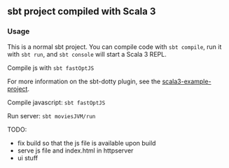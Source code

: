 ## sbt project compiled with Scala 3

### Usage

This is a normal sbt project. You can compile code with `sbt compile`, run it with `sbt run`, and `sbt console` will start a Scala 3 REPL.

Compile js with `sbt fastOptJS`

For more information on the sbt-dotty plugin, see the
[scala3-example-project](https://github.com/scala/scala3-example-project/blob/main/README.md).


Compile javascript: `sbt fastOptJS`

Run server: `sbt moviesJVM/run`

TODO:
 * fix build so that the js file is available upon build
 * serve js file and index.html in httpserver
 * ui stuff
